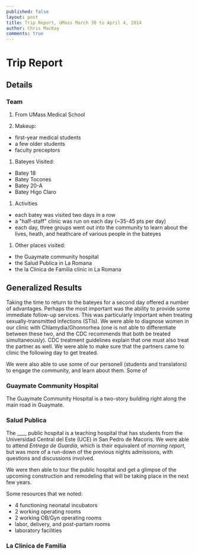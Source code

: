 ```yaml
---
published: false
layout: post
title: Trip Report, UMass March 30 to April 4, 2014
author: Chris MacKay
comments: true
---
```


# Trip Report

## Details

### Team

1. From UMass Medical School

1. Makeup:
  - first-year medical students
  - a few older students
  - faculty preceptors

1. Bateyes Visited:
  - Batey 18
  - Batey Tocones
  - Batey 20-A
  - Batey Higo Claro

1. Activities
  - each batey was visited two days in a row
  - a "half-staff" clinic was run on each day (~35-45 pts per day)
  - each day, three groups went out into the community to learn about the lives, heath, and heathcare of various people in the bateyes

1. Other places visited:
  - the Guaymate community hospital
  - the Salud Publica in La Romana
  - the la Clinica de Familia clinic in La Romana

## Generalized Results

Taking the time to return to the bateyes for a second day offered a number of advantages. Perhaps the most important was the ability to provide some immediate follow-up services. This was particularly important when treating sexually-transmitted infections (STIs). We were able to diagnose women in our clinic with Chlamydia/Ghonnorhea (one is not able to differentiate between these two, and the CDC recommends that both be treated simultaneously). CDC treatment guidelines explain that one must also treat the partner as well. We were able to make sure that the partners came to clinic the following day to get treated.

We were also able to use some of our personell (students and translators) to engage the community, and learn about them. Some of 



### Guaymate Community Hospital

The Guaymate Community Hospital is a two-story building right along the main road in Guaymate. 



### Salud Publica

The ____ public hospital is a teaching hospital that has students from the Universidad Central del Este (UCE) in San Pedro de Macoris. We were able to attend *Entrega de Guardia*, which is their equivalent of *morning report*, but was more of a run-down of the previous nights admissions, with questions and discussions involved.

We were then able to tour the public hospital and get a glimpse of the upcoming construction and remodeling that will be taking place in the next few years. 

Some resources that we noted:
  - 4 functioning neonatal incubators
  - 2 working operating rooms
  - 2 working OB/Gyn operating rooms
  - labor, delivery, and post-partam rooms
  - laboratory facilities
  


### La Clinica de Familia


